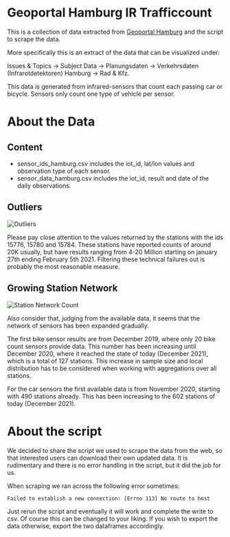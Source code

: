 # Geoportal Hamburg IR Trafficcount
This is a collection of data extracted from [Geoportal Hamburg](https://geoportal-hamburg.de/verkehrsportal/#) and the script to scrape the data.

More specifically this is an extract of the data that can be visualized under: 

Issues & Topics -> Subject Data -> Planungsdaten -> Verkehrsdaten (Infrarotdetektoren) Hamburg -> Rad & Kfz. 

This data is generated from infrared-sensors that count each passing car or bicycle. Sensors only count one type of vehicle per sensor.

# About the Data

## Content
- sensor_ids_hamburg.csv includes the iot_id, lat/lon values and observation type of each sensor.
- sensor_data_hamburg.csv includes the iot_id, result and date of the daily observations.

## Outliers
![Outliers](https://i.ibb.co/V9qFSb6/outliers.png)

Please pay close attention to the values returned by the stations with the ids 15776, 15780 and 15784. These stations have reported counts of around 20K usually, but have results ranging from 4-20 Million starting on january 27th ending February 5th 2021. Filtering these technical failures out is probably the most reasonable measure.

## Growing Station Network
![Station Network Count](https://i.ibb.co/zFtqF2r/Stationcount.png)

Also consider that, judging from the available data, it seems that the network of sensors has been expanded gradually.

The first bike sensor results are from December 2019, where only 20 bike count sensors provide data. This number has been increasing until December 2020, where it reached the state of today (December 2021), which is a total of 127 stations. This increase in sample size and local distribution has to be considered when working with aggregations over all stations.

For the car sensors the first available data is from November 2020, starting with 490 stations already. This has been increasing to the 602 stations of today (December 2021).

# About the script

We decided to share the script we used to scrape the data from the web, so that interested users can download their own updated data. It is rudimentary and there is no error handling in the script, but it did the job for us.

When scraping we ran across the following error sometimes: 
```
Failed to establish a new connection: [Errno 113] No route to host
```
Just rerun the script and eventually it will work and complete the write to csv. Of course this can be changed to your liking. If you wish to export the data otherwise, export the two dataframes accordingly.


